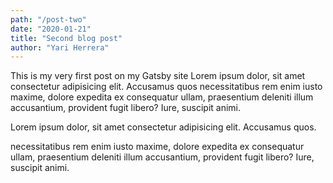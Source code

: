```yaml
---
path: "/post-two"
date: "2020-01-21"
title: "Second blog post"
author: "Yari Herrera"
---
```


This is my very first post on my Gatsby site Lorem ipsum dolor, sit amet consectetur adipisicing elit. Accusamus quos necessitatibus rem enim iusto maxime, dolore expedita ex consequatur ullam, praesentium deleniti illum accusantium, provident fugit libero? Iure, suscipit animi.

Lorem ipsum dolor, sit amet consectetur adipisicing elit. Accusamus quos.

necessitatibus rem enim iusto maxime, dolore expedita ex consequatur ullam, praesentium deleniti illum accusantium, provident fugit libero? Iure, suscipit animi.
